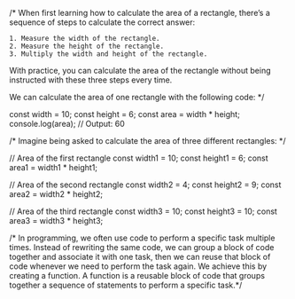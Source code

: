 /* When first learning how to calculate the area of a rectangle, there’s a sequence of steps to calculate the correct answer:

	1. Measure the width of the rectangle.
	2. Measure the height of the rectangle.
	3. Multiply the width and height of the rectangle.

With practice, you can calculate the area of the rectangle without being instructed with these three steps every time.

We can calculate the area of one rectangle with the following code: */

const width = 10;
const height = 6;
const area =  width * height;
console.log(area); // Output: 60

/* Imagine being asked to calculate the area of three different rectangles: */

// Area of the first rectangle
const width1 = 10;
const height1 = 6;
const area1 =  width1 * height1;
 
// Area of the second rectangle
const width2 = 4;
const height2 = 9;
const area2 =  width2 * height2;
 
// Area of the third rectangle
const width3 = 10;
const height3 = 10;
const area3 =  width3 * height3;

/* In programming, we often use code to perform a specific task multiple times. Instead of rewriting the same code, we can group a block of code together and associate it with one task, then we can reuse that block of code whenever we need to perform the task again. We achieve this by creating a function. A function is a reusable block of code that groups together a sequence of statements to perform a specific task.*/

